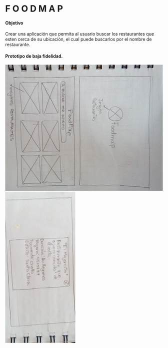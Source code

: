 #  F O O D M A P

#### Objetivo
Crear una aplicación que permita al usuario buscar los restaurantes que esten cerca de su ubicación,
el cual puede buscarlos por el nombre de restaurante.

#### Prototipo de baja fidelidad.

![Sin titulo](picture/prototipo_uno.jpg)
![Sin titulo](picture/prototipo_dos.jpg)

